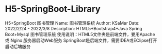 # H5-SpringBoot-Library
H5+SpringBoot 图书管理
Name: 图书管理系统
Author: KSaMar
Date: 2022/2/24 - 2022/3/8
Description: HTML5+Bootstrap4+Java Spring Boot+Mysql 图书管理系统
使用说明：HTML5文件夹是前端文件，要用Apache 或 Nginx 服务器启动Web服务
SpringBoot是后端文件，需要IDEA或EClipse打开启动后端服务
